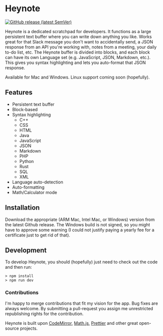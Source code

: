 # Heynote

[![GitHub release (latest SemVer)](https://img.shields.io/github/v/release/heyman/heynote)](https://github.com/heyman/heynote/releases)


Heynote is a dedicated scratchpad for developers. It functions as a large persistent text buffer where you can write down anything you like. Works great for that Slack message you don't want to accidentally send, a JSON response from an API you're working with, notes from a meeting, your daily to-do list, etc. The Heynote buffer is divided into blocks, and each block can have its own Language set (e.g. JavaScript, JSON, Markdown, etc.). This gives you syntax highlighting and lets you auto-format that JSON response.

Available for Mac and Windows. Linux support coming soon (hopefully).

## Features

-   Persistent text buffer
-   Block-based
-   Syntax highlighting
    -   C++
    -   CSS
    -   HTML
    -   Java
    -   JavaScript
    -   JSON
    -   Markdown
    -   PHP
    -   Python
    -   Rust
    -   SQL
    -   XML
-   Language auto-detection
-   Auto-formatting
-   Math/Calculator mode


## Installation

Download the appropriate (ARM Mac, Intel Mac, or Windows) version from the latest Github release. The Windows build is not signed, so you might have to approve some warning (I could not justify paying a yearly fee for a certificate just to get rid of that).

## Development

To develop Heynote, you should (hopefully) just need to check out the code and then run:

```
> npm install
> npm run dev
```

### Contributions

I'm happy to merge contributions that fit my vision for the app. Bug fixes are always welcome. By submitting a pull-request you assign me unrestricted republishing rights for the contribution.

Heynote is built upon [CodeMirror](https://codemirror.net/), [Math.js](https://mathjs.org/), [Prettier](https://prettier.io/) and other great open-source projects.

